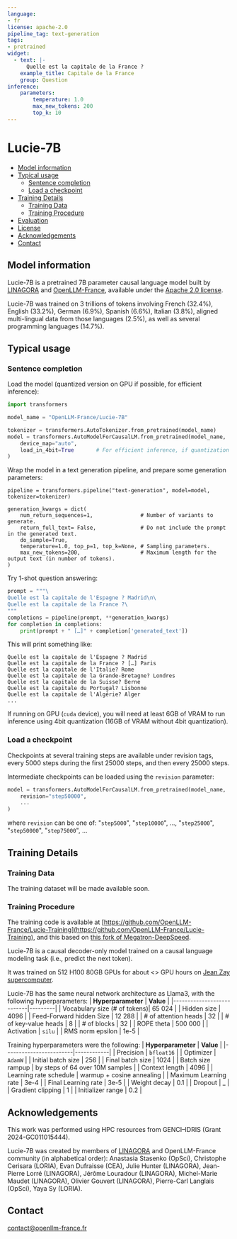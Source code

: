 ```yaml
---
language:
- fr
license: apache-2.0
pipeline_tag: text-generation
tags:
- pretrained
widget:
  - text: |-
      Quelle est la capitale de la France ?
    example_title: Capitale de la France
    group: Question
inference:
    parameters:
        temperature: 1.0
        max_new_tokens: 200
        top_k: 10
---
```


# Lucie-7B

* [Model information](#model-information)
* [Typical usage](#typical-usage)
  * [Sentence completion](#sentence-completion)
  * [Load a checkpoint](#load-a-checkpoint)
* [Training Details](#training-details)
  * [Training Data](#training-data)
  * [Training Procedure](#training-procedure)
* [Evaluation](#evaluation)
* [License](#license)
* [Acknowledgements](#acknowledgements)
* [Contact](#contact)

## Model information

Lucie-7B is a pretrained 7B parameter causal language model built by [LINAGORA](https://labs.linagora.com/) and [OpenLLM-France](https://github.com/OpenLLM-France),
available under the [Apache 2.0 license](https://www.apache.org/licenses/LICENSE-2.0).

Lucie-7B was trained on 3 trillions of tokens involving
French (32.4%),
English (33.2%),
German (6.9%),
Spanish (6.6%),
Italian (3.8%),
aligned multi-lingual data from those languages (2.5%),
as well as several programming languages (14.7%).

## Typical usage

### Sentence completion

Load the model (quantized version on GPU if possible, for efficient inference):
```python
import transformers

model_name = "OpenLLM-France/Lucie-7B"

tokenizer = transformers.AutoTokenizer.from_pretrained(model_name)
model = transformers.AutoModelForCausalLM.from_pretrained(model_name,
    device_map="auto",
    load_in_4bit=True       # For efficient inference, if quantization is supported by the GPU card
)
```

Wrap the model in a text generation pipeline, and prepare some generation parameters:
```
pipeline = transformers.pipeline("text-generation", model=model, tokenizer=tokenizer)

generation_kwargs = dict(
    num_return_sequences=1,               # Number of variants to generate.
    return_full_text= False,              # Do not include the prompt in the generated text.
    do_sample=True,
    temperature=1.0, top_p=1, top_k=None, # Sampling parameters.
    max_new_tokens=200,                   # Maximum length for the output text (in number of tokens).
)
```

Try 1-shot question answering:
```python
prompt = """\
Quelle est la capitale de l'Espagne ? Madrid\n\
Quelle est la capitale de la France ?\
"""
completions = pipeline(prompt, **generation_kwargs)
for completion in completions:
    print(prompt + " […]" + completion['generated_text'])
```
This will print something like:
```
Quelle est la capitale de l'Espagne ? Madrid
Quelle est la capitale de la France ? […] Paris
Quelle est la capitale de l'Italie? Rome
Quelle est la capitale de la Grande-Bretagne? Londres
Quelle est la capitale de la Suisse? Berne
Quelle est la capitale du Portugal? Lisbonne
Quelle est la capitale de l'Algérie? Alger
...
```

If running on GPU (`cuda` device), you will need at least 6GB of VRAM to run inference using 4bit quantization (16GB of VRAM without 4bit quantization).

### Load a checkpoint

Checkpoints at several training steps are available under revision tags,
every 5000 steps during the first 25000 steps, and then every 25000 steps.

Intermediate checkpoints can be loaded using the `revision` parameter:
```python
model = transformers.AutoModelForCausalLM.from_pretrained(model_name,
    revision="step50000",
    ...
)
```
where `revision` can be one of: "`step5000`", "`step10000`", ..., "`step25000`", "`step50000`", "`step75000`", ...

## Training Details

### Training Data

The training dataset will be made available soon.
<!-- at [OpenLLM-France/Lucie-Training-Dataset](https://huggingface.co/datasets/OpenLLM-France/Lucie-Training-Dataset)
and described in ["The Lucie Training Dataset" (2023)](https://arxiv.org/abs/xxxx.xxxxx). -->

### Training Procedure 

The training code is available at [https://github.com/OpenLLM-France/Lucie-Training](https://github.com/OpenLLM-France/Lucie-Training),
and this based on [this fork of Megatron-DeepSpeed](https://github.com/OpenLLM-France/Megatron-DeepSpeed).

Lucie-7B is a causal decoder-only model trained on a causal language modeling task (i.e., predict the next token).

It was trained on 512 H100 80GB GPUs for about <<TODO>> GPU hours on [Jean Zay supercomputer](http://www.idris.fr/eng/jean-zay/jean-zay-presentation-eng.html).

Lucie-7B has the same neural network architecture as Llama3, with the following hyperparameters:
| **Hyperparameter**        | **Value** |
|---------------------------|---------|
| Vocabulary size (\# of tokens)| 65 024  |
| Hidden size               | 4096    |
| Feed-Forward hidden Size  | 12 288  |
| \# of attention heads     | 32      |
| \# of key-value heads     | 8       |
| \# of blocks              | 32      |
| ROPE theta                | 500 000 |
| Activation                | `silu`  |
| RMS norm epsilon          | 1e-5    |


Training hyperparameters were the following:
| **Hyperparameter**     | **Value**  |
|------------------------|------------|
| Precision              | `bfloat16` |
| Optimizer              | `AdamW`    |
| Initial batch size     | 256        |
| Final batch size       | 1024       |
| Batch size rampup      | by steps of 64 over 10M samples |
| Context length         | 4096       |
| Learning rate schedule | warmup + cosine annealing |
| Maximum Learning rate  | 3e-4       |
| Final Learning rate    | 3e-5       |
| Weight decay           | 0.1        |
| Dropout                | _          |
| Gradient clipping      | 1          |
| Initializer range      | 0.2        |


## Acknowledgements

This work was performed using HPC resources from GENCI–IDRIS (Grant 2024-GC011015444).

Lucie-7B was created by members of [LINAGORA](https://labs.linagora.com/) and OpenLLM-France community (in alphabetical order):
Anastasia Stasenko (OpSci),
Christophe Cerisara (LORIA),
Evan Dufraisse (CEA),
Julie Hunter (LINAGORA),
Jean-Pierre Lorré (LINAGORA),
Jérôme Louradour (LINAGORA),
Michel-Marie Maudet (LINAGORA),
Olivier Gouvert (LINAGORA),
Pierre-Carl Langlais (OpSci),
Yaya Sy (LORIA).

## Contact

contact@openllm-france.fr
